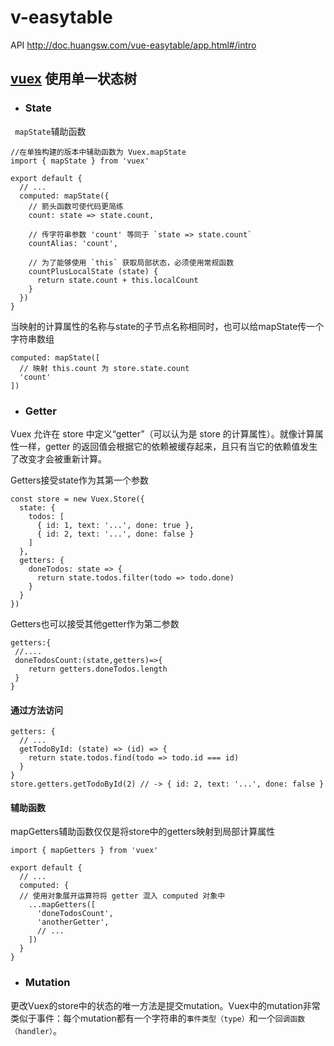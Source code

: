 # v-easytable


API   http://doc.huangsw.com/vue-easytable/app.html#/intro

## [vuex](https://vuex.vuejs.org/zh/guide/mutations.html)  使用单一状态树
* ### State
` mapState`辅助函数
```
//在单独构建的版本中辅助函数为 Vuex.mapState
import { mapState } from 'vuex'

export default {
  // ...
  computed: mapState({
    // 箭头函数可使代码更简练
    count: state => state.count,

    // 传字符串参数 'count' 等同于 `state => state.count`
    countAlias: 'count',

    // 为了能够使用 `this` 获取局部状态，必须使用常规函数
    countPlusLocalState (state) {
      return state.count + this.localCount
    }
  })
}
```
当映射的计算属性的名称与state的子节点名称相同时，也可以给mapState传一个字符串数组

```
computed: mapState([
  // 映射 this.count 为 store.state.count
  'count'
])
```
* ### Getter
Vuex 允许在 store 中定义“getter”（可以认为是 store 的计算属性）。就像计算属性一样，getter 的返回值会根据它的依赖被缓存起来，且只有当它的依赖值发生了改变才会被重新计算。

Getters接受state作为其第一个参数

```
const store = new Vuex.Store({
  state: {
    todos: [
      { id: 1, text: '...', done: true },
      { id: 2, text: '...', done: false }
    ]
  },
  getters: {
    doneTodos: state => {
      return state.todos.filter(todo => todo.done)
    }
  }
})
```
Getters也可以接受其他getter作为第二参数

```
getters:{
 //....
 doneTodosCount:(state,getters)=>{
    return getters.doneTodos.length
 }
}
```
#### 通过方法访问
```
getters: {
  // ...
  getTodoById: (state) => (id) => {
    return state.todos.find(todo => todo.id === id)
  }
}
store.getters.getTodoById(2) // -> { id: 2, text: '...', done: false }
```

#### 辅助函数
mapGetters辅助函数仅仅是将store中的getters映射到局部计算属性
```
import { mapGetters } from 'vuex'

export default {
  // ...
  computed: {
  // 使用对象展开运算符将 getter 混入 computed 对象中
    ...mapGetters([
      'doneTodosCount',
      'anotherGetter',
      // ...
    ])
  }
}
```
* ### Mutation 
更改Vuex的store中的状态的唯一方法是提交mutation。Vuex中的mutation非常类似于事件：每个mutation都有一个字符串的`事件类型（type）`和一个`回调函数（handler）`。






